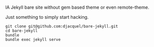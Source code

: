 lA Jekyll bare site without gem based theme or even remote-theme.

Just something to simply start hacking.

    git clone git@github.com:djacquel/bare-jekyll.git
    cd bare-jekyll
    bundle
    bundle exec jekyll serve
